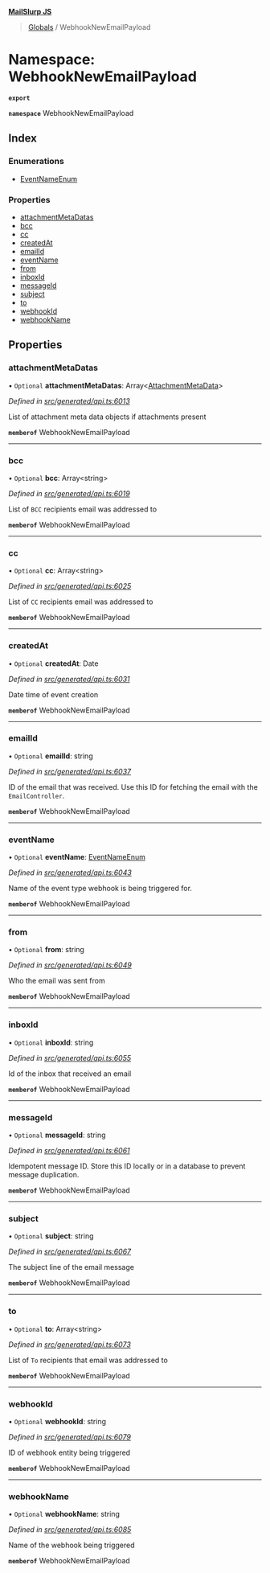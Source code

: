 **[MailSlurp JS](../README.md)**

> [Globals](../README.md) / WebhookNewEmailPayload

# Namespace: WebhookNewEmailPayload

**`export`** 

**`namespace`** WebhookNewEmailPayload

## Index

### Enumerations

* [EventNameEnum](../enums/webhooknewemailpayload.eventnameenum.md)

### Properties

* [attachmentMetaDatas](webhooknewemailpayload.md#attachmentmetadatas)
* [bcc](webhooknewemailpayload.md#bcc)
* [cc](webhooknewemailpayload.md#cc)
* [createdAt](webhooknewemailpayload.md#createdat)
* [emailId](webhooknewemailpayload.md#emailid)
* [eventName](webhooknewemailpayload.md#eventname)
* [from](webhooknewemailpayload.md#from)
* [inboxId](webhooknewemailpayload.md#inboxid)
* [messageId](webhooknewemailpayload.md#messageid)
* [subject](webhooknewemailpayload.md#subject)
* [to](webhooknewemailpayload.md#to)
* [webhookId](webhooknewemailpayload.md#webhookid)
* [webhookName](webhooknewemailpayload.md#webhookname)

## Properties

### attachmentMetaDatas

• `Optional` **attachmentMetaDatas**: Array\<[AttachmentMetaData](../interfaces/attachmentmetadata.md)>

*Defined in [src/generated/api.ts:6013](https://github.com/mailslurp/mailslurp-client/blob/730b817/src/generated/api.ts#L6013)*

List of attachment meta data objects if attachments present

**`memberof`** WebhookNewEmailPayload

___

### bcc

• `Optional` **bcc**: Array\<string>

*Defined in [src/generated/api.ts:6019](https://github.com/mailslurp/mailslurp-client/blob/730b817/src/generated/api.ts#L6019)*

List of `BCC` recipients email was addressed to

**`memberof`** WebhookNewEmailPayload

___

### cc

• `Optional` **cc**: Array\<string>

*Defined in [src/generated/api.ts:6025](https://github.com/mailslurp/mailslurp-client/blob/730b817/src/generated/api.ts#L6025)*

List of `CC` recipients email was addressed to

**`memberof`** WebhookNewEmailPayload

___

### createdAt

• `Optional` **createdAt**: Date

*Defined in [src/generated/api.ts:6031](https://github.com/mailslurp/mailslurp-client/blob/730b817/src/generated/api.ts#L6031)*

Date time of event creation

**`memberof`** WebhookNewEmailPayload

___

### emailId

• `Optional` **emailId**: string

*Defined in [src/generated/api.ts:6037](https://github.com/mailslurp/mailslurp-client/blob/730b817/src/generated/api.ts#L6037)*

ID of the email that was received. Use this ID for fetching the email with the `EmailController`.

**`memberof`** WebhookNewEmailPayload

___

### eventName

• `Optional` **eventName**: [EventNameEnum](../enums/webhooknewemailpayload.eventnameenum.md)

*Defined in [src/generated/api.ts:6043](https://github.com/mailslurp/mailslurp-client/blob/730b817/src/generated/api.ts#L6043)*

Name of the event type webhook is being triggered for.

**`memberof`** WebhookNewEmailPayload

___

### from

• `Optional` **from**: string

*Defined in [src/generated/api.ts:6049](https://github.com/mailslurp/mailslurp-client/blob/730b817/src/generated/api.ts#L6049)*

Who the email was sent from

**`memberof`** WebhookNewEmailPayload

___

### inboxId

• `Optional` **inboxId**: string

*Defined in [src/generated/api.ts:6055](https://github.com/mailslurp/mailslurp-client/blob/730b817/src/generated/api.ts#L6055)*

Id of the inbox that received an email

**`memberof`** WebhookNewEmailPayload

___

### messageId

• `Optional` **messageId**: string

*Defined in [src/generated/api.ts:6061](https://github.com/mailslurp/mailslurp-client/blob/730b817/src/generated/api.ts#L6061)*

Idempotent message ID. Store this ID locally or in a database to prevent message duplication.

**`memberof`** WebhookNewEmailPayload

___

### subject

• `Optional` **subject**: string

*Defined in [src/generated/api.ts:6067](https://github.com/mailslurp/mailslurp-client/blob/730b817/src/generated/api.ts#L6067)*

The subject line of the email message

**`memberof`** WebhookNewEmailPayload

___

### to

• `Optional` **to**: Array\<string>

*Defined in [src/generated/api.ts:6073](https://github.com/mailslurp/mailslurp-client/blob/730b817/src/generated/api.ts#L6073)*

List of `To` recipients that email was addressed to

**`memberof`** WebhookNewEmailPayload

___

### webhookId

• `Optional` **webhookId**: string

*Defined in [src/generated/api.ts:6079](https://github.com/mailslurp/mailslurp-client/blob/730b817/src/generated/api.ts#L6079)*

ID of webhook entity being triggered

**`memberof`** WebhookNewEmailPayload

___

### webhookName

• `Optional` **webhookName**: string

*Defined in [src/generated/api.ts:6085](https://github.com/mailslurp/mailslurp-client/blob/730b817/src/generated/api.ts#L6085)*

Name of the webhook being triggered

**`memberof`** WebhookNewEmailPayload
